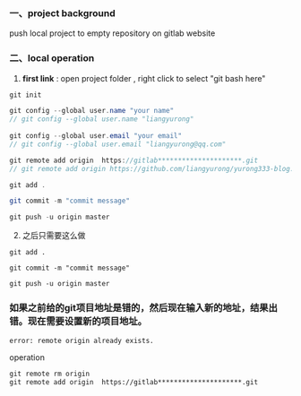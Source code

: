 ### 一、project background

push local project to empty repository on gitlab website 

### 二、local operation

1. **first  link** : open project folder  , right click to select  "git bash here"

```java
git init  

git config --global user.name "your name" 
// git config --global user.name "liangyurong" 
    
git config --global user.email "your email"
// git config --global user.email "liangyurong@qq.com" 

git remote add origin  https://gitlab*********************.git       
// git remote add origin https://github.com/liangyurong/yurong333-blog.git

git add .   

git commit -m "commit message" 

git push -u origin master
```

2. 之后只需要这么做

```
git add .   

git commit -m "commit message" 

git push -u origin master
```

### 如果之前给的git项目地址是错的，然后现在输入新的地址，结果出错。现在需要设置新的项目地址。

```txt
error: remote origin already exists.
```

operation
```txt
git remote rm origin
git remote add origin  https://gitlab*********************.git       
```
